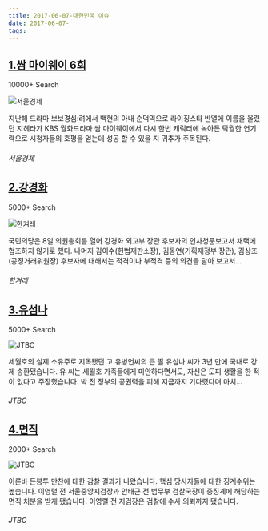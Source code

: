```yaml
---
title: 2017-06-07-대한민국 이슈
date: 2017-06-07-
tags: 
---
```


[1.쌈 마이웨이 6회](http://www.sedaily.com/NewsView/1OH3F0YOKS)
--

10000+ Search

![서울경제](http://t0.gstatic.com/images?q=tbn:ANd9GcRR5HuRTm4gvns1C2Y5peNSyiA7syK-7daR0ULqX5DpuYIUk4Qdn24nF3LdA3H3_eiTCfZ28d6C)

지난해 드라마 보보경심:려에서 백현의 아내 순덕역으로 라이징스타 반열에 이름을 올렸던 지헤라가 KBS 월화드라마 쌈 마이웨이에서 다시 한번 캐릭터에 녹아든 탁월한 연기력으로 시청자들의 호평을 얻는데 성공 할 수 있을 지 귀추가 주목된다.
###### 서울경제

[2.강경화](http://www.hani.co.kr/arti/politics/assembly/797954.html)
--

5000+ Search

![한겨레](http://t1.gstatic.com/images?q=tbn:ANd9GcSMB0FvbJuuI6MtefoLgU-sirufMdRS5_Uo3qBHmgS8xhEjmP5jckNN9KHa6ZSKoV8Bqe0o6KW_)

국민의당은 8일 의원총회를 열어 강경화 외교부 장관 후보자의 인사청문보고서 채택에 협조하지 않기로 했다. 나머지 김이수(헌법재판소장), 김동연(기획재정부 장관), 김상조(공정거래위원장) 후보자에 대해서는 적격이나 부적격 등의 의견을 달아 보고서...
###### 한겨레

[3.유섬나](http://news.jtbc.joins.com/html/322/NB11479322.html)
--

5000+ Search

![JTBC](http://t3.gstatic.com/images?q=tbn:ANd9GcTk5HPkNfGPyPdvNEB9mUHKVLr_-VJDDciPFXBVLQ-n6w7L9rZt9uR8Gx23xoreQopDHSjSsFZZ)

세월호의 실제 소유주로 지목됐던 고 유병언씨의 큰 딸 유섬나 씨가 3년 만에 국내로 강제 송환됐습니다. 유 씨는 세월호 가족들에게 미안하다면서도, 자신은 도피 생활을 한 적이 없다고 주장했습니다. 박 전 정부의 공권력을 피해 지금까지 기다렸다며 마치...
###### JTBC

[4.면직](http://mnews.jtbc.joins.com/News/Article.aspx?news_id=NB11479176)
--

2000+ Search

![JTBC](http://t1.gstatic.com/images?q=tbn:ANd9GcQwhtTeHBDI8FemjgrEMwoaZXyLLSjTCpFVL2jyh_IE8JlyPU7qqqaLKaT4KE88J6MC4fH5l1Iv)

이른바 돈봉투 만찬에 대한 감찰 결과가 나왔습니다. 핵심 당사자들에 대한 징계수위는 높습니다. 이영렬 전 서울중앙지검장과 안태근 전 법무부 검찰국장이 중징계에 해당하는 면직 처분을 받게 됐습니다. 이영렬 전 지검장은 검찰에 수사 의뢰까지 됐습니다.
###### JTBC

